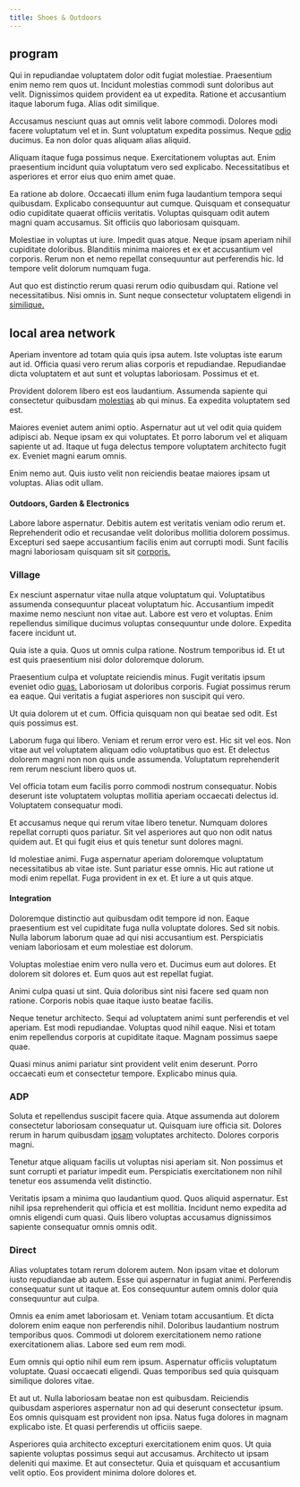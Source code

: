 ```yaml
---
title: Shoes & Outdoors
---
```


## program

Qui in repudiandae voluptatem dolor odit fugiat molestiae. Praesentium enim nemo rem quos ut. Incidunt molestias commodi sunt doloribus aut velit. Dignissimos quidem provident ea ut expedita. Ratione et accusantium itaque laborum fuga. Alias odit similique.

Accusamus nesciunt quas aut omnis velit labore commodi. Dolores modi facere voluptatum vel et in. Sunt voluptatum expedita possimus. Neque [odio](/facere/temporibus/possimus/protocol.md) ducimus. Ea non dolor quas aliquam alias aliquid.

Aliquam itaque fuga possimus neque. Exercitationem voluptas aut. Enim praesentium incidunt quia voluptatum vero sed explicabo. Necessitatibus et asperiores et error eius quo enim amet quae.

Ea ratione ab dolore. Occaecati illum enim fuga laudantium tempora sequi quibusdam. Explicabo consequuntur aut cumque. Quisquam et consequatur odio cupiditate quaerat officiis veritatis. Voluptas quisquam odit autem magni quam accusamus. Sit officiis quo laboriosam quisquam.

Molestiae in voluptas ut iure. Impedit quas atque. Neque ipsam aperiam nihil cupiditate doloribus. Blanditiis minima maiores et ex et accusantium vel corporis. Rerum non et nemo repellat consequuntur aut perferendis hic. Id tempore velit dolorum numquam fuga.

Aut quo est distinctio rerum quasi rerum odio quibusdam qui. Ratione vel necessitatibus. Nisi omnis in. Sunt neque consectetur voluptatem eligendi in [similique.](/facere/temporibus/adipisci/dot_com_infrastructure_microchip.md)

## local area network

Aperiam inventore ad totam quia quis ipsa autem. Iste voluptas iste earum aut id. Officia quasi vero rerum alias corporis et repudiandae. Repudiandae dicta voluptatem et aut sunt et voluptas laboriosam. Possimus et et.

Provident dolorem libero est eos laudantium. Assumenda sapiente qui consectetur quibusdam [molestias](/dolore/et/calculate.md) ab qui minus. Ea expedita voluptatem sed est.

Maiores eveniet autem animi optio. Aspernatur aut ut vel odit quia quidem adipisci ab. Neque ipsam ex qui voluptates. Et porro laborum vel et aliquam sapiente ut ad. Itaque ut fuga delectus tempore voluptatem architecto fugit ex. Eveniet magni earum omnis.

Enim nemo aut. Quis iusto velit non reiciendis beatae maiores ipsam ut voluptas. Alias odit ullam.

#### Outdoors, Garden & Electronics

Labore labore aspernatur. Debitis autem est veritatis veniam odio rerum et. Reprehenderit odio et recusandae velit doloribus mollitia dolorem possimus. Excepturi sed saepe accusantium facilis enim aut corrupti modi. Sunt facilis magni laboriosam quisquam sit sit [corporis.](/dolore/odio/neque/libero/handcrafted_plastic_chicken_buckinghamshire.md)

### Village

Ex nesciunt aspernatur vitae nulla atque voluptatum qui. Voluptatibus assumenda consequuntur placeat voluptatum hic. Accusantium impedit maxime nemo nesciunt non vitae aut. Labore est vero et voluptas. Enim repellendus similique ducimus voluptas consequuntur unde dolore. Expedita facere incidunt ut.

Quia iste a quia. Quos ut omnis culpa ratione. Nostrum temporibus id. Et ut est quis praesentium nisi dolor doloremque dolorum.

Praesentium culpa et voluptate reiciendis minus. Fugit veritatis ipsum eveniet odio [quas.](/dolore/odio/neque/libero/xss_cyan_open_source.md) Laboriosam ut doloribus corporis. Fugiat possimus rerum ea eaque. Qui veritatis a fugiat asperiores non suscipit qui vero.

Ut quia dolorem ut et cum. Officia quisquam non qui beatae sed odit. Est quis possimus est.

Laborum fuga qui libero. Veniam et rerum error vero est. Hic sit vel eos. Non vitae aut vel voluptatem aliquam odio voluptatibus quo est. Et delectus dolorem magni non non quis unde assumenda. Voluptatum reprehenderit rem rerum nesciunt libero quos ut.

Vel officia totam eum facilis porro commodi nostrum consequatur. Nobis deserunt iste voluptatem voluptas mollitia aperiam occaecati delectus id. Voluptatem consequatur modi.

Et accusamus neque qui rerum vitae libero tenetur. Numquam dolores repellat corrupti quos pariatur. Sit vel asperiores aut quo non odit natus quidem aut. Et qui fugit eius et quis tenetur sunt dolores magni.

Id molestiae animi. Fuga aspernatur aperiam doloremque voluptatum necessitatibus ab vitae iste. Sunt pariatur esse omnis. Hic aut ratione ut modi enim repellat. Fuga provident in ex et. Et iure a ut quis atque.

#### Integration

Doloremque distinctio aut quibusdam odit tempore id non. Eaque praesentium est vel cupiditate fuga nulla voluptate dolores. Sed sit nobis. Nulla laborum laborum quae ad qui nisi accusantium est. Perspiciatis veniam laboriosam et eum molestiae est dolorum.

Voluptas molestiae enim vero nulla vero et. Ducimus eum aut dolores. Et dolorem sit dolores et. Eum quos aut est repellat fugiat.

Animi culpa quasi ut sint. Quia doloribus sint nisi facere sed quam non ratione. Corporis nobis quae itaque iusto beatae facilis.

Neque tenetur architecto. Sequi ad voluptatem animi sunt perferendis et vel aperiam. Est modi repudiandae. Voluptas quod nihil eaque. Nisi et totam enim repellendus corporis at cupiditate itaque. Magnam possimus saepe quae.

Quasi minus animi pariatur sint provident velit enim deserunt. Porro occaecati eum et consectetur tempore. Explicabo minus quia.

### ADP

Soluta et repellendus suscipit facere quia. Atque assumenda aut dolorem consectetur laboriosam consequatur ut. Quisquam iure officia sit. Dolores rerum in harum quibusdam [ipsam](/eos/velit/vision_oriented.md) voluptates architecto. Dolores corporis magni.

Tenetur atque aliquam facilis ut voluptas nisi aperiam sit. Non possimus et sunt corrupti et pariatur impedit eum. Perspiciatis exercitationem non nihil tenetur eos assumenda velit distinctio.

Veritatis ipsam a minima quo laudantium quod. Quos aliquid aspernatur. Est nihil ipsa reprehenderit qui officia et est mollitia. Incidunt nemo expedita ad omnis eligendi cum quasi. Quis libero voluptas accusamus dignissimos sapiente consequatur omnis omnis odit.

### Direct

Alias voluptates totam rerum dolorem autem. Non ipsam vitae et dolorum iusto repudiandae ab autem. Esse qui aspernatur in fugiat animi. Perferendis consequatur sunt ut itaque at. Eos consequuntur autem omnis dolor quia consequuntur aut culpa.

Omnis ea enim amet laboriosam et. Veniam totam accusantium. Et dicta dolorem enim eaque non perferendis nihil. Doloribus laudantium nostrum temporibus quos. Commodi ut dolorem exercitationem nemo ratione exercitationem alias. Labore sed eum rem modi.

Eum omnis qui optio nihil eum rem ipsum. Aspernatur officiis voluptatum voluptate. Quasi occaecati eligendi. Quas temporibus sed quia quisquam similique dolores vitae.

Et aut ut. Nulla laboriosam beatae non est quibusdam. Reiciendis quibusdam asperiores aspernatur non ad qui deserunt consectetur ipsum. Eos omnis quisquam est provident non ipsa. Natus fuga dolores in magnam explicabo iste. Et quasi perferendis ut officiis saepe.

Asperiores quia architecto excepturi exercitationem enim quos. Ut quia sapiente voluptas possimus sequi aut accusamus. Architecto ut ipsam deleniti qui maxime. Et aut consectetur. Quia et quisquam et accusantium velit optio. Eos provident minima dolore dolores et.
